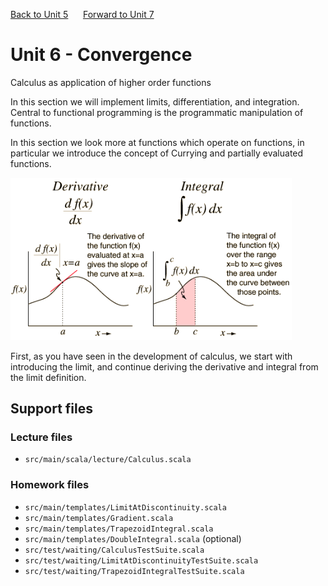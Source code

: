 [Back to Unit 5](unit-5.md)  &nbsp;&nbsp;&nbsp;&nbsp; [Forward to Unit 7](unit-7.md)


# Unit 6 - Convergence

Calculus as application of higher order functions

In this section we will implement limits, differentiation, and
integration. Central to functional programming is the programmatic
manipulation of functions.


In this section we look more at functions which operate on functions,
in particular we introduce the concept of Currying and partially
evaluated functions.

<img src="img/derint.gif" width=450 alt="Calculus">

First, as you have seen in the development of calculus, we start with
introducing the limit, and continue deriving the derivative and
integral from the limit definition.


## Support files

### Lecture files
- `src/main/scala/lecture/Calculus.scala`
 
### Homework files
- `src/main/templates/LimitAtDiscontinuity.scala`
- `src/main/templates/Gradient.scala`
- `src/main/templates/TrapezoidIntegral.scala`
- `src/main/templates/DoubleIntegral.scala` (optional)
- `src/test/waiting/CalculusTestSuite.scala`
- `src/test/waiting/LimitAtDiscontinuityTestSuite.scala`
- `src/test/waiting/TrapezoidIntegralTestSuite.scala`



